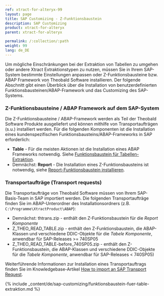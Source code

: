 ```yaml
---
ref: xtract-for-alteryx-99
layout: page
title: SAP Customizing - Z-Funktionsbaustein
description: SAP Customizing
product: xtract-for-alteryx
parent: xtract-for-alteryx

permalink: /:collection/:path
weight: 99
lang: de_DE
---
```


Um mögliche Einschränkungen bei der Extraktion von Tabellen zu umgehen oder andere Xtract Extraktionstypen zu nutzen, müssen Sie in Ihrem SAP-System bestimmte Einstellungen anpassen oder Z-Funktionsbausteine 
bzw. ABAP Framework von Theobald Software installieren.
Der folgende Abschnitt gibt einen Überblick über die Installation von benutzerdefinierten Funktionsbausteinen/ABAP-Framework und das Customizing des SAP-Systems.

### Z-Funktionsbausteine / ABAP Framework auf dem SAP-System

Die Z-Funktionsbausteine / ABAP-Framework werden als Teil der Theobald Software Produkte ausgeliefert und können mithilfe von Transportaufträgen (s.u.) installiert werden.
Für die folgenden Komponenten ist die Installation eines kundenspezifischen Funktionsbausteins/ABAP-Frameworks in SAP erforderlich:

- **Table** - Für die meisten Aktionen ist die Installation eines ABAP Frameworks notwendig. Siehe [Funktionsbaustein für Tabellen-Extraktion](https://help.theobald-software.com/de/xtract-is/sap-customizing/funktionsbaustein-fuer-table-extraktion). 
- Demnächst: **Report** - Die Installation eines Z-Funktionsbausteins ist notwendig, siehe [Report-Funktionsbaustein installieren](./sap-customizing/report-funktionsbaustein-installieren).

### Transportaufträge (Transport requests)
Die Transportaufträge von Theobald Software müssen von Ihrem SAP-Basis-Team in SAP importiert werden.
Die folgenden Transportaufträge finden Sie im ABAP-Unterordner des Installationsordners (z.B. `C:\Programme\XtractProduct\ABAP`):

- Demnächst: thtrans.zip - enthält den Z-Funktionsbaustein für die *Report Komponente*
- Z_THEO_READ_TABLE.zip - enthält den Z-Funktionsbaustein, die ABAP-Klassen und verschiedene DDIC-Objekte für die *Tabele Komponente*, anwendbar für SAP-Releases >= 740SP05
- Z_THEO_READ_TABLE-before_740SP05.zip - enthält den Z-Funktionsbaustein, die ABAP-Klassen und verschiedene DDIC-Objekte für die *Tabele Komponente*, anwendbar für SAP-Releases < 740SP05) 

Weiterführende Informationen zur Installation eines Transportauftrags finden Sie im Knowledgebase-Artikel [How to import an SAP Transport Request](https://kb.theobald-software.com/sap/how-to-import-an-sap-transport-request-with-the-transport-management-system-stms).

{% include _content/de/sap-customizing/funktionsbaustein-fuer-table-extraktion.md  %}